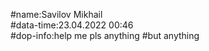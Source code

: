 #name:Savilov Mikhail<br>
#data-time:23.04.2022 00:46<br>
#dop-info:help me pls
anything
#but
anything
